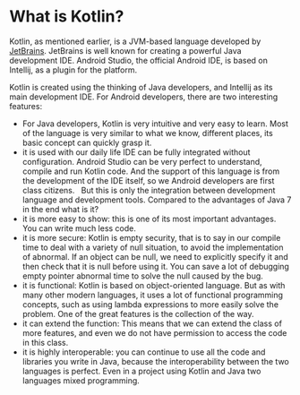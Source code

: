 # What is Kotlin?

Kotlin, as mentioned earlier, is a JVM-based language developed by [JetBrains]. JetBrains is well known for creating a powerful Java development IDE. Android Studio, the official Android IDE, is based on Intellij, as a plugin for the platform.

Kotlin is created using the thinking of Java developers, and Intellij as its main development IDE. For Android developers, there are two interesting features:
- For Java developers, Kotlin is very intuitive and very easy to learn. Most of the language is very similar to what we know, different places, its basic concept can quickly grasp it.
- it is used with our daily life IDE can be fully integrated without configuration. Android Studio can be very perfect to understand, compile and run Kotlin code. And the support of this language is from the development of the IDE itself, so we Android developers are first class citizens.
 
But this is only the integration between development language and development tools. Compared to the advantages of Java 7 in the end what is it?
- it is more easy to show: this is one of its most important advantages. You can write much less code.
- it is more secure: Kotlin is empty security, that is to say in our compile time to deal with a variety of null situation, to avoid the implementation of abnormal. If an object can be null, we need to explicitly specify it and then check that it is null before using it. You can save a lot of debugging empty pointer abnormal time to solve the null caused by the bug.
- it is functional: Kotlin is based on object-oriented language. But as with many other modern languages, it uses a lot of functional programming concepts, such as using lambda expressions to more easily solve the problem. One of the great features is the collection of the way.
- it can extend the function: This means that we can extend the class of more features, and even we do not have permission to access the code in this class.
- it is highly interoperable: you can continue to use all the code and libraries you write in Java, because the interoperability between the two languages ​​is perfect. Even in a project using Kotlin and Java two languages ​​mixed programming.


[JetBrains]: https://www.jetbrains.com/
